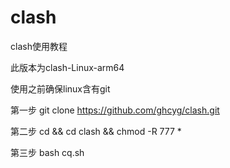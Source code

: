 # clash
clash使用教程

此版本为clash-Linux-arm64

使用之前确保linux含有git

第一步 git clone https://github.com/ghcyg/clash.git

第二步 cd && cd clash && chmod -R 777 *

第三步 bash cq.sh


